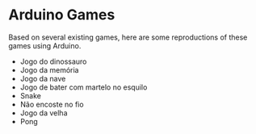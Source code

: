 # Arduino Games
Based on several existing games, here are some reproductions of these games using Arduino.

- Jogo do dinossauro
- Jogo da memória
- Jogo da nave
- Jogo de bater com martelo no esquilo
- Snake
- Não encoste no fio
- Jogo da velha
- Pong
